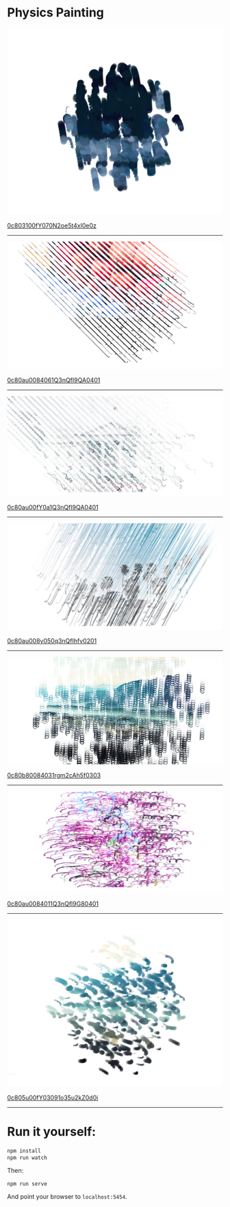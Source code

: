 Physics Painting
=============



![physics-painting](/img/0c803100fY070N2oe5t4xI0e0z.png?raw=true "physics-painting")

[0c803100fY070N2oe5t4xI0e0z](https://tbaldw.in/physics-painting#0c803100fY070N2oe5t4xI0e0z)

------

![physics-painting](/img/0c80au0084061Q3nQfI9QA0401.png?raw=true "physics-painting")

[0c80au0084061Q3nQfI9QA0401](https://tbaldw.in/physics-painting#0c80au0084061Q3nQfI9QA0401)

------

![physics-painting](/img/0c80au00fY0a1Q3nQfI9QA0401.png?raw=true "physics-painting")

[0c80au00fY0a1Q3nQfI9QA0401](https://tbaldw.in/physics-painting#0c80au00fY0a1Q3nQfI9QA0401)

------

![physics-painting](/img/0c80au008y050q3nQfIhfv0201.png?raw=true "physics-painting")

[0c80au008y050q3nQfIhfv0201](https://tbaldw.in/physics-painting#0c80au008y050q3nQfIhfv0201)

------

![physics-painting](/img/0c80b80084031rgm2cAh5f0303.png?raw=true "physics-painting")

[0c80b80084031rgm2cAh5f0303](https://tbaldw.in/physics-painting#0c80b80084031rgm2cAh5f0303)

------

![physics-painting](/img/0c80au0084011Q3nQfI9G80401.png?raw=true "physics-painting")

[0c80au0084011Q3nQfI9G80401](https://tbaldw.in/physics-painting#0c80au0084011Q3nQfI9G80401)

------

![physics-painting](/img/0c805u00fY03091o35u2kZ0d0i.png?raw=true "physics-painting")

[0c805u00fY03091o35u2kZ0d0i](https://tbaldw.in/physics-painting#0c805u00fY03091o35u2kZ0d0i)

------

# Run it yourself:

    npm install
    npm run watch

Then:

    npm run serve

And point your browser to `localhost:5454`.
